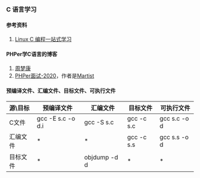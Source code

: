 ### C 语言学习

#### 参考资料
1. [Linux C 编程一站式学习](http://akaedu.github.io/book/index.html)

#### PHPer学C语言的博客
1. [周梦康](https://mengkang.net/notebook.html)
1. [PHPer面试-2020](https://www.kancloud.cn/martist/be_new_friends/)，作者是[Martist](https://learnku.com/users/6600)

#### 预编译文件、汇编文件、目标文件、可执行文件
|源\目标 |预编译文件 |汇编文件|目标文件 |可执行文件 |
|:---|---|---|---|----|
|C文件|gcc -E s.c -o d.i|gcc -S s.c|gcc -c s.c|gcc s.c -o d|
|汇编文件|* | * | gcc -c s.s|gcc s.s -o d|
|目标文件|* | objdump -d d  | * | * |